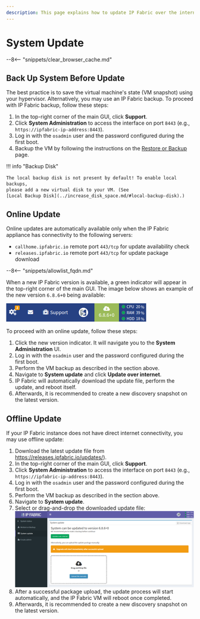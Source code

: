 ```yaml
---
description: This page explains how to update IP Fabric over the internet or using an update file.
---
```


# System Update

--8<-- "snippets/clear_browser_cache.md"

## Back Up System Before Update

The best practice is to save the virtual machine's state (VM snapshot) using
your hypervisor. Alternatively, you may use an IP Fabric backup. To proceed with
IP Fabric backup, follow these steps:

1. In the top-right corner of the main GUI, click **Support**.
2. Click **System Administration** to access the interface on port `8443` (e.g.,
   `https://ipfabric-ip-address:8443`).
3. Log in with the `osadmin` user and the password configured during the first
   boot.
4. Backup the VM by following the instructions on the
   [Restore or Backup](restore_or_backup.md) page.

!!! info "Backup Disk"

    The local backup disk is not present by default! To enable local backups,
    please add a new virtual disk to your VM. (See
    [Local Backup Disk](../increase_disk_space.md/#local-backup-disk).)

## Online Update

Online updates are automatically available only when the IP Fabric appliance has
connectivity to the following servers:

- `callhome.ipfabric.io` remote port `443/tcp` for update availability check
- `releases.ipfabric.io` remote port `443/tcp` for update package download

--8<-- "snippets/allowlist_fqdn.md"

When a new IP Fabric version is available, a green indicator will appear in the
top-right corner of the main GUI. The image below shows an example of the new
version `6.8.6+0` being available:

![New version 6.8.6+0 available](system_update_new_version.png)

To proceed with an online update, follow these steps:

1. Click the new version indicator. It will navigate you to the **System
   Administration** UI.
2. Log in with the `osadmin` user and the password configured during the first
   boot.
3. Perform the VM backup as described in the section above.
4. Navigate to **System update** and click **Update over internet**.
5. IP Fabric will automatically download the update file, perform the update,
   and reboot itself.
6. Afterwards, it is recommended to create a new discovery snapshot on the
   latest version.

## Offline Update

If your IP Fabric instance does not have direct internet connectivity, you may
use offline update:

1. Download the latest update file from
   <https://releases.ipfabric.io/updates/>).
2. In the top-right corner of the main GUI, click **Support**.
3. Click **System Administration** to access the interface on port `8443` (e.g.,
   `https://ipfabric-ip-address:8443`).
4. Log in with the `osadmin` user and the password configured during the first
   boot.
5. Perform the VM backup as described in the section above.
6. Navigate to **System update**.
7. Select or drag-and-drop the downloaded update file:
   ![System update section](system_update.png)
8. After a successful package upload, the update process will start
   automatically, and the IP Fabric VM will reboot once completed.
9. Afterwards, it is recommended to create a new discovery snapshot on the
   latest version.
